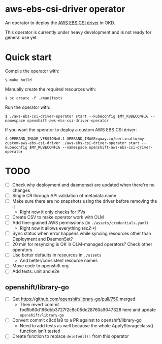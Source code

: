 # aws-ebs-csi-driver operator

An operator to deploy the [AWS EBS CSI driver](https://github.com/openshift/aws-ebs-csi-driver) in OKD.

This operator is currently under heavy development and is not ready for general use yet.

# Quick start

Compile the operator with:

```shell
$ make build
```

Manually create the required resources with:

```shell
$ oc create -f ./manifests
```

Run the operator with:

```shell
$ ./aws-ebs-csi-driver-operator start --kubeconfig $MY_KUBECONFIG --namespace openshift-aws-ebs-csi-driver-operator
```

If you want the operator to deploy a custom AWS EBS CSI driver:

```shell
$ OPERAND_IMAGE_VERSION=0.1 OPERAND_IMAGE=quay.io/bertinatto/my-custom-aws-ebs-csi-driver ./aws-ebs-csi-driver-operator start --kubeconfig $MY_KUBECONFIG --namespace openshift-aws-ebs-csi-driver-operator
```

# TODO
- [ ] Check why deployment and daemonset are updated when there're no changes
- [ ] Single CR through API validation of metadata.name
- [ ] Make sure there are no snapshots using the driver before removing the it
	- Right now it only checks for PVs
- [ ] Create CSV to make operator work with OLM
- [ ] Add fine-grained AWS permissions (in `./assets/credentials.yaml`)
	- Right now it allows everything (*ec2:\**)
- [ ] Sync status when error happens while syncing resources other than Deployment and DaemonSet?
- [ ] 20 min for resyncing is OK in OLM-managed operators? Check other operators
- [ ] Use better defaults in resources in `./assets`
    - And better/consistent resource names
- [ ] Move code to openshift org
- [ ] Add tests: unit and e2e

## openshift/library-go

- [ ] Get https://github.com/openshift/library-go/pull/750 merged
    - Then revert commit fbd5b60d166dbb3727f2c8c05dc28760a9047328 here and update `openshift/library-go`
- [ ] Convert commit c8cd1a9 to a PR against to openshift/library-go
    - Need to add tests as well because the whole ApplyStorageclass() function isn't tested
- [ ] Create function to replace `deleteAll()` from this operator
